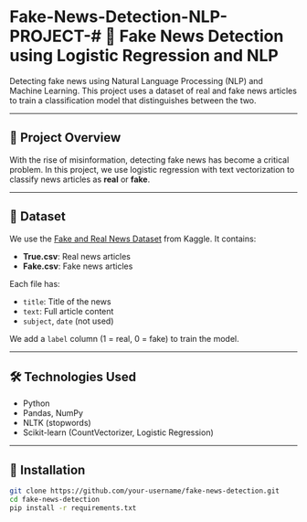 # Fake-News-Detection-NLP-PROJECT-# 📰 Fake News Detection using Logistic Regression and NLP

Detecting fake news using Natural Language Processing (NLP) and Machine Learning. This project uses a dataset of real and fake news articles to train a classification model that distinguishes between the two.

---

## 📌 Project Overview

With the rise of misinformation, detecting fake news has become a critical problem. In this project, we use logistic regression with text vectorization to classify news articles as **real** or **fake**.

---

## 📂 Dataset

We use the [Fake and Real News Dataset](https://www.kaggle.com/datasets/mrisdal/fake-news) from Kaggle. It contains:

- **True.csv**: Real news articles
- **Fake.csv**: Fake news articles

Each file has:
- `title`: Title of the news
- `text`: Full article content
- `subject`, `date` (not used)
  
We add a `label` column (1 = real, 0 = fake) to train the model.

---

## 🛠️ Technologies Used

- Python
- Pandas, NumPy
- NLTK (stopwords)
- Scikit-learn (CountVectorizer, Logistic Regression)

---

## 🚀 Installation

```bash
git clone https://github.com/your-username/fake-news-detection.git
cd fake-news-detection
pip install -r requirements.txt
